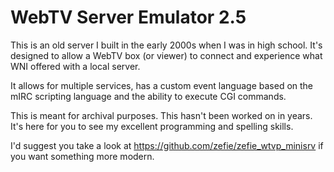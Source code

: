 # WebTV Server Emulator 2.5

This is an old server I built in the early 2000s when I was in high school. It's designed to allow a WebTV box (or viewer) to connect and experience what WNI offered with a local server.

It allows for multiple services, has a custom event language based on the mIRC scripting language and the ability to execute CGI commands.

This is meant for archival purposes. This hasn't been worked on in years. It's here for you to see my excellent programming and spelling skills.

I'd suggest you take a look at https://github.com/zefie/zefie_wtvp_minisrv if you want something more modern.
